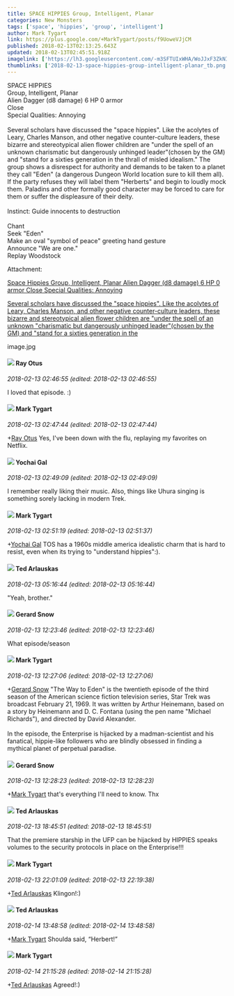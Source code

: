 ```yaml
---
title: SPACE HIPPIES Group, Intelligent, Planar
categories: New Monsters
tags: ['space', 'hippies', 'group', 'intelligent']
author: Mark Tygart
link: https://plus.google.com/+MarkTygart/posts/f9UoweVJjCM
published: 2018-02-13T02:13:25.643Z
updated: 2018-02-13T02:45:51.918Z
imagelink: ['https://lh3.googleusercontent.com/-m3SFTUIxWHA/WoJJxF3ZkNI/AAAAAAAAE08/BOw1t42fetourn9vl0wOrWVF1BqPuOL9gCJoC/w480-h360/image.jpg']
thumblinks: ['2018-02-13-space-hippies-group-intelligent-planar_tb.png']
---
```


SPACE HIPPIES<br />Group, Intelligent, Planar<br />Alien Dagger (d8 damage)	6 HP	0 armor<br />Close<br />Special Qualities: Annoying<br /><br />Several scholars have discussed the &quot;space hippies&quot;. Like the acolytes of Leary, Charles Manson, and other negative counter-culture leaders, these bizarre and stereotypical alien flower children are &quot;under the spell of an unknown charismatic but dangerously unhinged leader&quot;(chosen by the GM) and &quot;stand for a sixties generation in the thrall of misled idealism.&quot; The group shows a disrespect for authority and demands to be taken to a planet they call &quot;Eden&quot; (a dangerous Dungeon World location sure to kill them all). If the party refuses they will label them &quot;Herberts&quot; and begin to loudly mock them. Paladins and other formally good character may be forced to care for them or suffer the displeasure of their deity.<br /><br /> Instinct: Guide innocents to destruction<br /><br />Chant<br />Seek &quot;Eden&quot;<br />Make an oval &quot;symbol of peace&quot; greeting hand gesture<br />Announce &quot;We are one.&quot;<br />Replay Woodstock


Attachment:

<a href='https://plus.google.com/photos/118088719859349999400/albums/6521856319831031665/6521856318122856658?sqi=100084733231320276299&sqsi=a00a0016-f654-4964-9167-775a274a627c'>Space Hippies Group, Intelligent, Planar
Alien Dagger (d8 damage) 6 HP 0 armor
Close
Special Qualities: Annoying

Several scholars have discussed the "space hippies". Like the acolytes of Leary, Charles Manson, and other negative counter-culture leaders, these bizarre and stereotypical alien flower children are "under the spell of an unknown "charismatic but dangerously unhinged leader"(chosen by the GM) and "stand for a sixties generation in the</a>


image.jpg
<div id='comment z121dnijinnxip1z404cf1vyvlfix1rhfds'>
  <h4><img src='{{site.baseurl}}//images/avatars/100495092599585582455_photo.jpg'> Ray Otus</h4>
      <p><cite>2018-02-13 02:46:55 (edited: 2018-02-13 02:46:55)</cite></p>
        <p>I loved that episode. :)</p>
</div>
        

<div id='comment z121dnijinnxip1z404cf1vyvlfix1rhfds'>
  <h4><img src='{{site.baseurl}}//images/avatars/118088719859349999400_photo.jpg'> Mark Tygart</h4>
      <p><cite>2018-02-13 02:47:44 (edited: 2018-02-13 02:47:44)</cite></p>
        <p><span class="proflinkWrapper"><span class="proflinkPrefix">+</span><a class="proflink" href="https://plus.google.com/100495092599585582455" oid="100495092599585582455">Ray Otus</a></span> Yes, I&#39;ve been down with the flu, replaying my favorites on Netflix.</p>
</div>
        

<div id='comment z121dnijinnxip1z404cf1vyvlfix1rhfds'>
  <h4><img src='{{site.baseurl}}//images/avatars/116013665970125878211_photo.jpg'> Yochai Gal</h4>
      <p><cite>2018-02-13 02:49:09 (edited: 2018-02-13 02:49:09)</cite></p>
        <p>I remember really liking their music. Also, things like Uhura singing is something sorely lacking in modern Trek.</p>
</div>
        

<div id='comment z121dnijinnxip1z404cf1vyvlfix1rhfds'>
  <h4><img src='{{site.baseurl}}//images/avatars/118088719859349999400_photo.jpg'> Mark Tygart</h4>
      <p><cite>2018-02-13 02:51:19 (edited: 2018-02-13 02:51:37)</cite></p>
        <p><span class="proflinkWrapper"><span class="proflinkPrefix">+</span><a class="proflink" href="https://plus.google.com/116013665970125878211" oid="116013665970125878211">Yochai Gal</a></span> TOS has a 1960s middle america idealistic charm that is hard to resist, even when its trying to &quot;understand hippies&quot;:).</p>
</div>
        

<div id='comment z121dnijinnxip1z404cf1vyvlfix1rhfds'>
  <h4><img src='{{site.baseurl}}//images/avatars/111339988892948840968_photo.jpg'> Ted Arlauskas</h4>
      <p><cite>2018-02-13 05:16:44 (edited: 2018-02-13 05:16:44)</cite></p>
        <p>&quot;Yeah, brother.&quot;</p>
</div>
        

<div id='comment z121dnijinnxip1z404cf1vyvlfix1rhfds'>
  <h4><img src='{{site.baseurl}}//images/avatars/112861727035740900905_photo.jpg'> Gerard Snow</h4>
      <p><cite>2018-02-13 12:23:46 (edited: 2018-02-13 12:23:46)</cite></p>
        <p>What episode/season</p>
</div>
        

<div id='comment z121dnijinnxip1z404cf1vyvlfix1rhfds'>
  <h4><img src='{{site.baseurl}}//images/avatars/118088719859349999400_photo.jpg'> Mark Tygart</h4>
      <p><cite>2018-02-13 12:27:06 (edited: 2018-02-13 12:27:06)</cite></p>
        <p><span class="proflinkWrapper"><span class="proflinkPrefix">+</span><a class="proflink" href="https://plus.google.com/112861727035740900905" oid="112861727035740900905">Gerard Snow</a></span> &quot;The Way to Eden&quot; is the twentieth episode of the third season of the American science fiction television series, Star Trek was broadcast February 21, 1969. It was written by Arthur Heinemann, based on a story by Heinemann and D. C. Fontana (using the pen name &quot;Michael Richards&quot;), and directed by David Alexander.<br /><br />In the episode, the Enterprise is hijacked by a madman-scientist and his fanatical, hippie-like followers who are blindly obsessed in finding a mythical planet of perpetual paradise.</p>
</div>
        

<div id='comment z121dnijinnxip1z404cf1vyvlfix1rhfds'>
  <h4><img src='{{site.baseurl}}//images/avatars/112861727035740900905_photo.jpg'> Gerard Snow</h4>
      <p><cite>2018-02-13 12:28:23 (edited: 2018-02-13 12:28:23)</cite></p>
        <p><span class="proflinkWrapper"><span class="proflinkPrefix">+</span><a class="proflink" href="https://plus.google.com/118088719859349999400" oid="118088719859349999400">Mark Tygart</a></span> that&#39;s everything I&#39;ll need to know. Thx</p>
</div>
        

<div id='comment z121dnijinnxip1z404cf1vyvlfix1rhfds'>
  <h4><img src='{{site.baseurl}}//images/avatars/111339988892948840968_photo.jpg'> Ted Arlauskas</h4>
      <p><cite>2018-02-13 18:45:51 (edited: 2018-02-13 18:45:51)</cite></p>
        <p>That the premiere starship in the UFP can be hijacked by HIPPIES speaks volumes to the security protocols in place on the Enterprise!!!</p>
</div>
        

<div id='comment z121dnijinnxip1z404cf1vyvlfix1rhfds'>
  <h4><img src='{{site.baseurl}}//images/avatars/118088719859349999400_photo.jpg'> Mark Tygart</h4>
      <p><cite>2018-02-13 22:01:09 (edited: 2018-02-13 22:19:38)</cite></p>
        <p><span class="proflinkWrapper"><span class="proflinkPrefix">+</span><a class="proflink" href="https://plus.google.com/111339988892948840968" oid="111339988892948840968">Ted Arlauskas</a></span> Klingon!:)</p>
</div>
        

<div id='comment z121dnijinnxip1z404cf1vyvlfix1rhfds'>
  <h4><img src='{{site.baseurl}}//images/avatars/111339988892948840968_photo.jpg'> Ted Arlauskas</h4>
      <p><cite>2018-02-14 13:48:58 (edited: 2018-02-14 13:48:58)</cite></p>
        <p><span class="proflinkWrapper"><span class="proflinkPrefix">+</span><a class="proflink" href="https://plus.google.com/118088719859349999400" oid="118088719859349999400">Mark Tygart</a></span> Shoulda said, “Herbert!”</p>
</div>
        

<div id='comment z121dnijinnxip1z404cf1vyvlfix1rhfds'>
  <h4><img src='{{site.baseurl}}//images/avatars/118088719859349999400_photo.jpg'> Mark Tygart</h4>
      <p><cite>2018-02-14 21:15:28 (edited: 2018-02-14 21:15:28)</cite></p>
        <p><span class="proflinkWrapper"><span class="proflinkPrefix">+</span><a class="proflink" href="https://plus.google.com/111339988892948840968" oid="111339988892948840968">Ted Arlauskas</a></span> Agreed!:)</p>
</div>
        